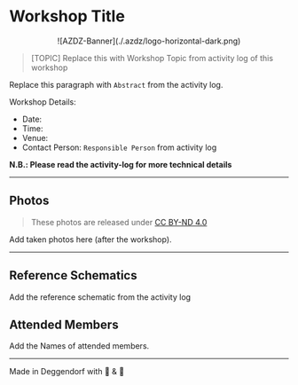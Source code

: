 # Workshop Title

<p align="center">
    ![AZDZ-Banner](./.azdz/logo-horizontal-dark.png)
</p>

> [TOPIC] Replace this with Workshop Topic from activity log of this workshop

Replace this paragraph with `Abstract` from the activity log.

Workshop Details:

- Date:
- Time:
- Venue:
- Contact Person: `Responsible Person` from activity log

**N.B.: Please read the activity-log for more technical details**

---

## Photos

> These photos are released under 
> [CC BY-ND 4.0](https://creativecommons.org/licenses/by-nd/4.0/)

Add taken photos here (after the workshop).

---

## Reference Schematics

Add the reference schematic from the activity log

## Attended Members

Add the Names of attended members.

---

Made in Deggendorf with :beers: & :pretzel:
